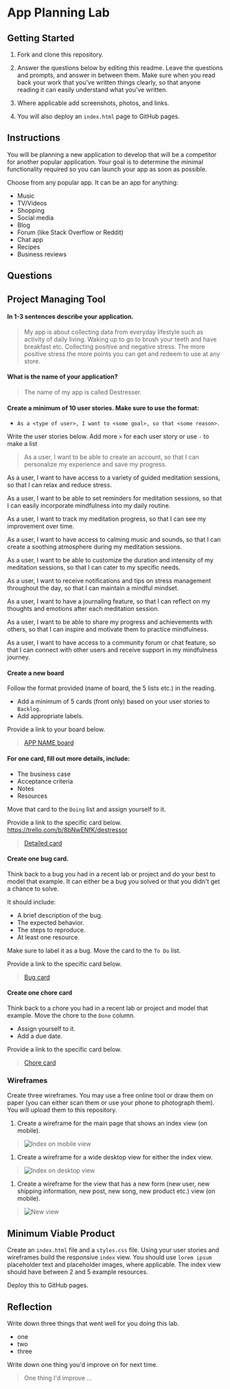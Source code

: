 # App Planning Lab

## Getting Started

1. Fork and clone this repository.

1. Answer the questions below by editing this readme. Leave the questions and prompts, and answer in between them. Make sure when you read back your work that you've written things clearly, so that anyone reading it can easily understand what you've written.

1. Where applicable add screenshots, photos, and links.

1. You will also deploy an `index.html` page to GitHub pages.

## Instructions

You will be planning a new application to develop that will be a competitor for another popular application. Your goal is to determine the minimal functionality required so you can launch your app as soon as possible.

Choose from any popular app. It can be an app for anything:

- Music
- TV/Videos
- Shopping
- Social media
- Blog
- Forum (like Stack Overflow or Reddit)
- Chat app
- Recipes
- Business reviews

## Questions

## Project Managing Tool

#### In 1-3 sentences describe your application.

> My app is about collecting data from everyday lifestyle such as activity of daily living. Waking up to go to brush your teeth and have breakfast etc. Collecting positive and negative stress. The more positive stress the more points you can get and redeem to use at any store.

#### What is the name of your application?

> The name of my app is called Destresser.

#### Create a minimum of 10 user stories. Make sure to use the format:

- `As a <type of user>, I want to <some goal>, so that <some reason>.`

Write the user stories below. Add more `>` for each user story or use `-` to make a list

> As a user, I want to be able to create an account, so that I can personalize my experience and save my progress.

As a user, I want to have access to a variety of guided meditation sessions, so that I can relax and reduce stress.

As a user, I want to be able to set reminders for meditation sessions, so that I can easily incorporate mindfulness into my daily routine.

As a user, I want to track my meditation progress, so that I can see my improvement over time.

As a user, I want to have access to calming music and sounds, so that I can create a soothing atmosphere during my meditation sessions.

As a user, I want to be able to customize the duration and intensity of my meditation sessions, so that I can cater to my specific needs.

As a user, I want to receive notifications and tips on stress management throughout the day, so that I can maintain a mindful mindset.

As a user, I want to have a journaling feature, so that I can reflect on my thoughts and emotions after each meditation session.

As a user, I want to be able to share my progress and achievements with others, so that I can inspire and motivate them to practice mindfulness.

As a user, I want to have access to a community forum or chat feature, so that I can connect with other users and receive support in my mindfulness journey.

#### Create a new board

Follow the format provided (name of board, the 5 lists etc.) in the reading.

- Add a minimum of 5 cards (front only) based on your user stories to `Backlog`.
- Add appropriate labels.

Provide a link to your board below.

> [APP NAME board](https://trello.com/b/8bNwENfK/destressor)

#### For one card, fill out more details, include:

- The business case
- Acceptance criteria
- Notes
- Resources

Move that card to the `Doing` list and assign yourself to it.

Provide a link to the specific card below.
https://trello.com/b/8bNwENfK/destressor
> [Detailed card]()

#### Create one bug card.

Think back to a bug you had in a recent lab or project and do your best to model that example.
It can either be a bug you solved or that you didn't get a chance to solve.

It should include:

- A brief description of the bug.
- The expected behavior.
- The steps to reproduce.
- At least one resource.

Make sure to label it as a bug. Move the card to the `To Do` list.

Provide a link to the specific card below.

> [Bug card]()

#### Create one chore card

Think back to a chore you had in a recent lab or project and model that example. Move the chore to the `Done` column.

- Assign yourself to it.
- Add a due date.

Provide a link to the specific card below.

> [Chore card]()

### Wireframes

Create three wireframes. You may use a free online tool or draw them on paper (you can either scan them or use your phone to photograph them). You will upload them to this repository.

1. Create a wireframe for the main page that shows an index view (on mobile).

> ![Index on mobile view]()

1. Create a wireframe for a wide desktop view for either the index view.

> ![Index on desktop view]()

1. Create a wireframe for the view that has a new form (new user, new shipping information, new post, new song, new product etc.) view (on mobile).

> ![New view]()

## Minimum Viable Product

Create an `index.html` file and a `styles.css` file. Using your user stories and wireframes build the responsive `index` view. You should use `lorem ipsum` placeholder text and placeholder images, where applicable. The index view should have between 2 and 5 example resources.

Deploy this to GitHub pages.

## Reflection

Write down three things that went well for you doing this lab.

- one
- two
- three

Write down one thing you'd improve on for next time.

> One thing I'd improve ...
